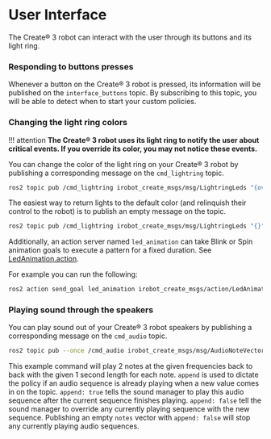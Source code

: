 # User Interface

The Create® 3 robot can interact with the user through its buttons and its light ring.

### Responding to buttons presses

Whenever a button on the Create® 3 robot is pressed, its information will be published on the `interface_buttons` topic.
By subscribing to this topic, you will be able to detect when to start your custom policies.

### Changing the light ring colors

!!! attention 
    **The Create® 3 robot uses its light ring to notify the user about critical events. If you override its color, you may not notice these events.**

You can change the color of the light ring on your Create® 3 robot by publishing a corresponding message on the `cmd_lightring` topic.

```bash
ros2 topic pub /cmd_lightring irobot_create_msgs/msg/LightringLeds "{override_system: true, leds: [{red: 255, green: 0, blue: 0}, {red: 0, green: 255, blue: 0}, {red: 0, green: 0, blue: 255}, {red: 255, green: 255, blue: 0}, {red: 255, green: 0, blue: 255}, {red: 0, green: 255, blue: 255}]}"
```

The easiest way to return lights to the default color (and relinquish their control to the robot) is to publish an empty message on the topic.

```bash
ros2 topic pub /cmd_lightring irobot_create_msgs/msg/LightringLeds "{}"
```

Additionally, an action server named `led_animation` can take Blink or Spin animation goals to execute a pattern for a fixed duration.
See [LedAnimation.action](https://github.com/iRobotEducation/irobot_create_msgs/blob/main/action/LedAnimation.action).


For example you can run the following:

```bash
ros2 action send_goal led_animation irobot_create_msgs/action/LedAnimation "{animation_type: 1, lightring: {leds: [{red: 255, green: 0, blue: 0}, {red: 0, green: 255, blue: 0}, {red: 0, green: 0, blue: 255}, {red: 255, green: 255, blue: 0}, {red: 255, green: 0, blue: 255}, {red: 0, green: 255, blue: 255}], override_system: true},max_runtime: {sec: 500, nanosec: 0}}"
```

### Playing sound through the speakers

You can play sound out of your Create® 3 robot speakers by publishing a corresponding message on the `cmd_audio` topic.

```bash
ros2 topic pub --once /cmd_audio irobot_create_msgs/msg/AudioNoteVector "{append: false, notes: [{frequency: 100, max_runtime: {sec: 1,nanosec: 0}}, {frequency: 50, max_runtime: {sec: 1,nanosec: 0}}]}"
```

This example command will play 2 notes at the given frequencies back to back with the given 1 second length for each note.
`append` is used to dictate the policy if an audio sequence is already playing when a new value comes in on the topic.
`append: true` tells the sound manager to play this audio sequence after the current sequence finishes playing.
`append: false` tell the sound manager to override any currently playing sequence with the new sequence.
Publishing an empty `notes` vector with `append: false` will stop any currently playing audio sequences.
